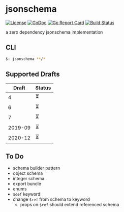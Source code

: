 # jsonschema

[![License](https://img.shields.io/badge/License-MIT-blue.svg)](https://opensource.org/licenses/MIT)
[![GoDoc](https://godoc.org/github.com/aacebo/jsonschema?status.svg)](https://pkg.go.dev/github.com/aacebo/jsonschema)
[![Go Report Card](https://goreportcard.com/badge/github.com/aacebo/jsonschema)](https://goreportcard.com/report/github.com/aacebo/jsonschema)
[![Build Status](https://github.com/aacebo/jsonschema/actions/workflows/ci.yml/badge.svg?branch=main)](https://github.com/aacebo/jsonschema/actions/workflows/ci.yml)

a zero dependency jsonschema implementation

## CLI

```bash
$: jsonschema **/*
```

## Supported Drafts

| Draft   | Status  |
|---------|---------|
| 4       | ⏳      |
| 6       | ⏳      |
| 7       | ⏳      |
| 2019-09 | ⏳      |
| 2020-12 | ⏳      |

## To Do

- schema builder pattern
- object schema
- integer schema
- export bundle
- enums
- `$def` keyword
- change `$ref` from schema to keyword
    - props on `$ref` should extend referenced schema
